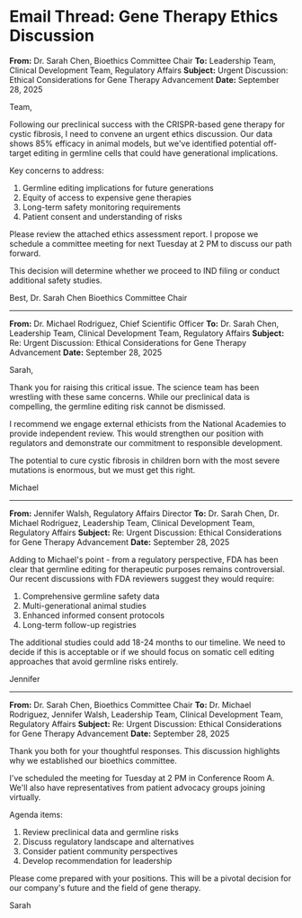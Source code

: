 # Email Thread: Gene Therapy Ethics Discussion

**From:** Dr. Sarah Chen, Bioethics Committee Chair
**To:** Leadership Team, Clinical Development Team, Regulatory Affairs
**Subject:** Urgent Discussion: Ethical Considerations for Gene Therapy Advancement
**Date:** September 28, 2025

Team,

Following our preclinical success with the CRISPR-based gene therapy for cystic fibrosis, I need to convene an urgent ethics discussion. Our data shows 85% efficacy in animal models, but we've identified potential off-target editing in germline cells that could have generational implications.

Key concerns to address:
1. Germline editing implications for future generations
2. Equity of access to expensive gene therapies
3. Long-term safety monitoring requirements
4. Patient consent and understanding of risks

Please review the attached ethics assessment report. I propose we schedule a committee meeting for next Tuesday at 2 PM to discuss our path forward.

This decision will determine whether we proceed to IND filing or conduct additional safety studies.

Best,
Dr. Sarah Chen
Bioethics Committee Chair

---

**From:** Dr. Michael Rodriguez, Chief Scientific Officer
**To:** Dr. Sarah Chen, Leadership Team, Clinical Development Team, Regulatory Affairs
**Subject:** Re: Urgent Discussion: Ethical Considerations for Gene Therapy Advancement
**Date:** September 28, 2025

Sarah,

Thank you for raising this critical issue. The science team has been wrestling with these same concerns. While our preclinical data is compelling, the germline editing risk cannot be dismissed.

I recommend we engage external ethicists from the National Academies to provide independent review. This would strengthen our position with regulators and demonstrate our commitment to responsible development.

The potential to cure cystic fibrosis in children born with the most severe mutations is enormous, but we must get this right.

Michael

---

**From:** Jennifer Walsh, Regulatory Affairs Director
**To:** Dr. Sarah Chen, Dr. Michael Rodriguez, Leadership Team, Clinical Development Team, Regulatory Affairs
**Subject:** Re: Urgent Discussion: Ethical Considerations for Gene Therapy Advancement
**Date:** September 28, 2025

Adding to Michael's point - from a regulatory perspective, FDA has been clear that germline editing for therapeutic purposes remains controversial. Our recent discussions with FDA reviewers suggest they would require:

1. Comprehensive germline safety data
2. Multi-generational animal studies
3. Enhanced informed consent protocols
4. Long-term follow-up registries

The additional studies could add 18-24 months to our timeline. We need to decide if this is acceptable or if we should focus on somatic cell editing approaches that avoid germline risks entirely.

Jennifer

---

**From:** Dr. Sarah Chen, Bioethics Committee Chair
**To:** Dr. Michael Rodriguez, Jennifer Walsh, Leadership Team, Clinical Development Team, Regulatory Affairs
**Subject:** Re: Urgent Discussion: Ethical Considerations for Gene Therapy Advancement
**Date:** September 28, 2025

Thank you both for your thoughtful responses. This discussion highlights why we established our bioethics committee.

I've scheduled the meeting for Tuesday at 2 PM in Conference Room A. We'll also have representatives from patient advocacy groups joining virtually.

Agenda items:
1. Review preclinical data and germline risks
2. Discuss regulatory landscape and alternatives
3. Consider patient community perspectives
4. Develop recommendation for leadership

Please come prepared with your positions. This will be a pivotal decision for our company's future and the field of gene therapy.

Sarah
